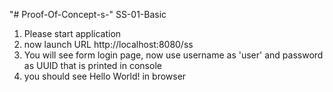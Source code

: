 "# Proof-Of-Concept-s-" 
SS-01-Basic

1. Please start application
2. now launch URL http://localhost:8080/ss
3. You will see form login page, now use username as 'user' and password as UUID that is printed in console
4. you should see Hello World! in browser